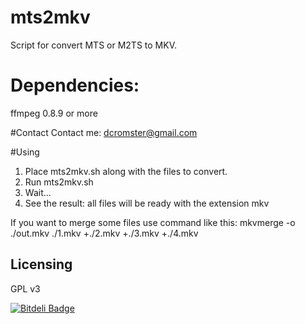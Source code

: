 mts2mkv
=======

Script for convert MTS or M2TS to MKV.

# Dependencies:
ffmpeg 0.8.9 or more

#Contact
Contact me: dcromster@gmail.com

#Using
1. Place mts2mkv.sh along with the files to convert.
2. Run mts2mkv.sh
3. Wait...
4. See the result: all files will be ready with the extension mkv

If you want to merge some files use command like this: mkvmerge -o ./out.mkv ./1.mkv +./2.mkv +./3.mkv +./4.mkv

## Licensing
GPL v3

[![Bitdeli Badge](https://d2weczhvl823v0.cloudfront.net/dcromster/mts2mkv/trend.png)](https://bitdeli.com/free "Bitdeli Badge")